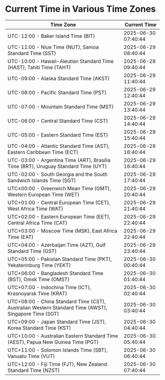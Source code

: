 # Current Time in Various Time Zones

| Time Zone | Current Time |
|-----------|--------------|
| UTC-12:00 - Baker Island Time (BIT) | 2025-06-30 07:40:44 |
| UTC-11:00 - Niue Time (NUT), Samoa Standard Time (SST) | 2025-06-29 08:40:44 |
| UTC-10:00 - Hawaii-Aleutian Standard Time (HAST), Tahiti Time (TAHT) | 2025-06-29 09:40:44 |
| UTC-09:00 - Alaska Standard Time (AKST) | 2025-06-29 11:40:44 |
| UTC-08:00 - Pacific Standard Time (PST) | 2025-06-29 12:40:44 |
| UTC-07:00 - Mountain Standard Time (MST) | 2025-06-29 13:40:44 |
| UTC-06:00 - Central Standard Time (CST) | 2025-06-29 14:40:44 |
| UTC-05:00 - Eastern Standard Time (EST) | 2025-06-29 15:40:44 |
| UTC-04:00 - Atlantic Standard Time (AST), Eastern Caribbean Time (ECT) | 2025-06-29 16:40:44 |
| UTC-03:00 - Argentina Time (ART), Brasília Time (BRT), Uruguay Standard Time (UYT) | 2025-06-29 16:40:44 |
| UTC-02:00 - South Georgia and the South Sandwich Islands Time (SGT) | 2025-06-29 17:40:44 |
| UTC±00:00 - Greenwich Mean Time (GMT), Western European Time (WET) | 2025-06-29 20:40:44 |
| UTC+01:00 - Central European Time (CET), West Africa Time (WAT) | 2025-06-29 21:40:44 |
| UTC+02:00 - Eastern European Time (EET), Central Africa Time (CAT) | 2025-06-29 22:40:44 |
| UTC+03:00 - Moscow Time (MSK), East Africa Time (EAT) | 2025-06-29 22:40:44 |
| UTC+04:00 - Azerbaijan Time (AZT), Gulf Standard Time (GST) | 2025-06-29 23:40:44 |
| UTC+05:00 - Pakistan Standard Time (PKT), Yekaterinburg Time (YEKT) | 2025-06-30 00:40:44 |
| UTC+06:00 - Bangladesh Standard Time (BST), Omsk Time (OMST) | 2025-06-30 01:40:44 |
| UTC+07:00 - Indochina Time (ICT), Krasnoyarsk Time (KRAT) | 2025-06-30 02:40:44 |
| UTC+08:00 - China Standard Time (CST), Australian Western Standard Time (AWST), Singapore Time (SGT) | 2025-06-30 03:40:44 |
| UTC+09:00 - Japan Standard Time (JST), Korea Standard Time (KST) | 2025-06-30 04:40:44 |
| UTC+10:00 - Australian Eastern Standard Time (AEST), Papua New Guinea Time (PGT) | 2025-06-30 05:40:44 |
| UTC+11:00 - Solomon Islands Time (SBT), Vanuatu Time (VUT) | 2025-06-30 06:40:44 |
| UTC+12:00 - Fiji Time (FJT), New Zealand Standard Time (NZST) | 2025-06-30 07:40:44 |
